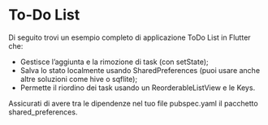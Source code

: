 # To-Do List

Di seguito trovi un esempio completo di applicazione ToDo List in Flutter che:
- Gestisce l’aggiunta e la rimozione di task (con setState);
- Salva lo stato localmente usando SharedPreferences (puoi usare anche altre soluzioni come hive o sqflite);
- Permette il riordino dei task usando un ReorderableListView e le Keys.

Assicurati di avere tra le dipendenze nel tuo file pubspec.yaml il pacchetto shared_preferences.
